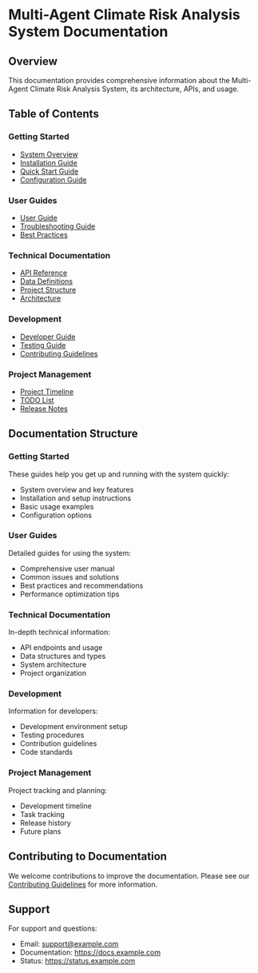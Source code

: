 # Multi-Agent Climate Risk Analysis System Documentation

## Overview
This documentation provides comprehensive information about the Multi-Agent Climate Risk Analysis System, its architecture, APIs, and usage.

## Table of Contents

### Getting Started
- [System Overview](overview.md)
- [Installation Guide](installation.md)
- [Quick Start Guide](quickstart.md)
- [Configuration Guide](configuration.md)

### User Guides
- [User Guide](user-guide.md)
- [Troubleshooting Guide](troubleshooting.md)
- [Best Practices](best-practices.md)

### Technical Documentation
- [API Reference](api-reference.md)
- [Data Definitions](data-definitions.md)
- [Project Structure](project-structure.md)
- [Architecture](architecture.md)

### Development
- [Developer Guide](developer-guide.md)
- [Testing Guide](testing.md)
- [Contributing Guidelines](contributing.md)

### Project Management
- [Project Timeline](timeline.md)
- [TODO List](todo.md)
- [Release Notes](releases.md)

## Documentation Structure

### Getting Started
These guides help you get up and running with the system quickly:
- System overview and key features
- Installation and setup instructions
- Basic usage examples
- Configuration options

### User Guides
Detailed guides for using the system:
- Comprehensive user manual
- Common issues and solutions
- Best practices and recommendations
- Performance optimization tips

### Technical Documentation
In-depth technical information:
- API endpoints and usage
- Data structures and types
- System architecture
- Project organization

### Development
Information for developers:
- Development environment setup
- Testing procedures
- Contribution guidelines
- Code standards

### Project Management
Project tracking and planning:
- Development timeline
- Task tracking
- Release history
- Future plans

## Contributing to Documentation
We welcome contributions to improve the documentation. Please see our [Contributing Guidelines](contributing.md) for more information.

## Support
For support and questions:
- Email: support@example.com
- Documentation: https://docs.example.com
- Status: https://status.example.com 